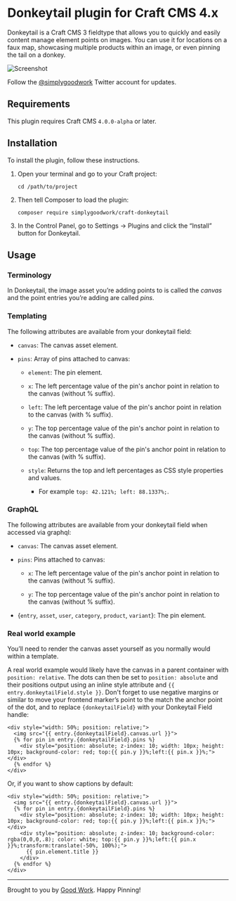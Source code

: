 # Donkeytail plugin for Craft CMS 4.x

Donkeytail is a Craft CMS 3 fieldtype that allows you to quickly and easily content manage element points on images. You can use it for locations on a faux map, showcasing multiple products within an image, or even pinning the tail on a donkey.

![Screenshot](resources/img/screenshot.png)

Follow the [@simplygoodwork](https://twitter.com/simplygoodwork) Twitter account for updates.

## Requirements

This plugin requires Craft CMS `4.0.0-alpha` or later.

## Installation

To install the plugin, follow these instructions.

1.  Open your terminal and go to your Craft project:

        cd /path/to/project

2.  Then tell Composer to load the plugin:

        composer require simplygoodwork/craft-donkeytail

3.  In the Control Panel, go to Settings → Plugins and click the “Install” button for Donkeytail.

## Usage

### Terminology

In Donkeytail, the image asset you’re adding points to is called the _canvas_ and the point entries you’re adding are called _pins_.

### Templating

The following attributes are available from your donkeytail field:

- `canvas`: The canvas asset element.

- `pins`: Array of pins attached to canvas:

  - `element`: The pin element.

  - `x`: The left percentage value of the pin's anchor point in relation to the canvas (without % suffix).

  - `left`: The left percentage value of the pin's anchor point in relation to the canvas (with % suffix).

  - `y`: The top percentage value of the pin's anchor point in relation to the canvas (without % suffix).

  - `top`: The top percentage value of the pin's anchor point in relation to the canvas (with % suffix).

  - `style`: Returns the top and left percentages as CSS style properties and values.
    - For example `top: 42.121%; left: 88.1337%;`.

### GraphQL

The following attributes are available from your donkeytail field when accessed via graphql:

- `canvas`: The canvas asset element.

- `pins`: Pins attached to canvas:

  - `x`: The left percentage value of the pin's anchor point in relation to the canvas (without % suffix).

  - `y`: The top percentage value of the pin's anchor point in relation to the canvas (without % suffix).

- {`entry`, `asset`, `user`, `category`, `product`, `variant`}: The pin element.

### Real world example

You’ll need to render the canvas asset yourself as you normally would within a template.

A real world example would likely have the canvas in a parent container with `position: relative`. The dots can then be set to `position: absolute` and their positions output using an inline style attribute and `{{ entry.donkeytailField.style }}`. Don't forget to use negative margins or similar to move your frontend marker’s point to the match the anchor point of the dot, and to replace `{donkeytailField}` with your Donkeytail Field handle:

```
<div style="width: 50%; position: relative;">
  <img src="{{ entry.{donkeytailField}.canvas.url }}">
  {% for pin in entry.{donkeytailField}.pins %}
    <div style="position: absolute; z-index: 10; width: 10px; height: 10px; background-color: red; top:{{ pin.y }}%;left:{{ pin.x }}%;"></div>
  {% endfor %}
</div>
```

Or, if you want to show captions by default:

```
<div style="width: 50%; position: relative;">
  <img src="{{ entry.{donkeytailField}.canvas.url }}">
  {% for pin in entry.{donkeytailField}.pins %}
    <div style="position: absolute; z-index: 10; width: 10px; height: 10px; background-color: red; top:{{ pin.y }}%;left:{{ pin.x }}%;"></div>
    <div style="position: absolute; z-index: 10; background-color: rgba(0,0,0,.8); color: white; top:{{ pin.y }}%;left:{{ pin.x }}%;transform:translate(-50%, 100%);">
      {{ pin.element.title }}
    </div>
  {% endfor %}
</div>
```

---

Brought to you by [Good Work](https://simplygoodwork.com). Happy Pinning!
